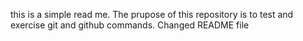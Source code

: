 this is a simple read me. The prupose of this repository is to test and 
exercise git and github commands. 
Changed README file